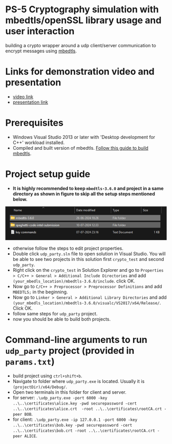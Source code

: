 # PS-5 Cryptography simulation with mbedtls/openSSL library usage and user interaction

building a crypto wrapper around a udp client/server communication to encrypt messages using [mbedtls](https://www.trustedfirmware.org/projects/mbed-tls/).

# Links for demonstration video and presentation

- [video link](https://drive.google.com/file/d/12g3J72CyZoSeYFr78rvzf0ew1j3GEZK1/view?usp=sharing)
- [presentation link]()

# Prerequisites

- Windows Visual Studio 2013 or later with 'Desktop development for C++' workload installed.
- Compiled and built version of mbedtls. [Follow this guide to build mbedtls]().

# Project setup guide

- <b>It is highly recommended to keep `mbedtls-3.6.0` and project in a same directory as shown in figure to skip all the setup steps mentioned below.</b>

![image](image.png "configuration")

- otherwise follow the steps to edit project properties.
- Double click `udp_party.sln` file to open solution in Visual Studio. You will be able to see two projects in this solution first `crypto_test` and second `udp_party`.
- Right click on the `crypto_test` in Solution Explorer and go to `Properties > C/C++ > General > Additional Include Directories` and add `(your_mbedls_location)/mbedtls-3.6.0/include`. click OK.
- Now go to `C/C++ > Preprocessor > Preprocessor Definitions` and add `MBEDTLS;` in the beginning.
- Now go to `Linker > General > Additional Library Directories` and add `(your_mbedls_location)/mbedtls-3.6.0/visualc/VS2017/x64/Release/`. Click OK.
- follow same steps for `udp_party` project.
- now you should be able to build both projects.

# Command-line arguments to run `udp_party` project (provided in `params.txt`)

- build project using `ctrl+shift+b`.
- Navigate to folder where `udp_party.exe` is located. Usually it is `(projectDir)/x64/Debug/`.
- Open two terminals in this folder for client and server.
- for server: `.\udp_party.exe -port 6000 -key ..\..\certificates\alice.key -pwd securepassword -cert ..\..\certificates\alice.crt  -root ..\..\certificates\rootCA.crt -peer BOB`.
- for client: `.\udp_party.exe -ip 127.0.0.1 -port 6000 -key ..\..\certificates\bob.key -pwd securepassword -cert ..\..\certificates\bob.crt -root ..\..\certificates\rootCA.crt -peer ALICE`.
